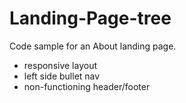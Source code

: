 # Landing-Page-tree

Code sample for an About landing page.
- responsive layout
- left side bullet nav
- non-functioning header/footer
   

